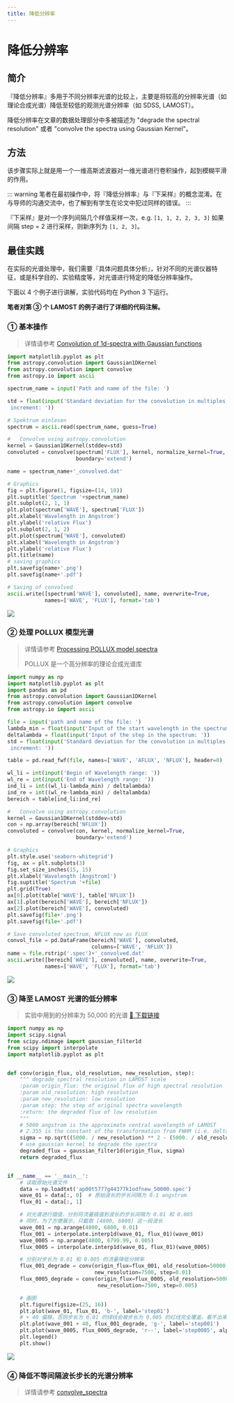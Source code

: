 ```yaml
---
title: 降低分辨率
---
```

# 降低分辨率

## 简介

『降低分辨率』多用于不同分辨率光谱的比较上，主要是将较高的分辨率光谱（如理论合成光谱）降低至较低的观测光谱分辨率（如 SDSS, LAMOST）。

降低分辨率在文章的数据处理部分中多被描述为 "degrade the spectral resolution" 或者 "convolve the spectra using Gaussian Kernel"。

## 方法

该步骤实际上就是用一个一维高斯滤波器对一维光谱进行卷积操作，起到模糊平滑的作用。

::: warning
笔者在最初操作中，将『降低分辨率』与『下采样』的概念混淆。在与导师的沟通交流中，也了解到有学生在论文中犯过同样的错误。
:::

『下采样』是对一个序列间隔几个样值采样一次，e.g. `[1, 1, 2, 2, 3, 3]` 如果间隔 step = 2 进行采样，则新序列为 `[1, 2, 3]`。

## 最佳实践

在实际的光谱处理中，我们需要『具体问题具体分析』，针对不同的光谱仪器特征，或是科学目的、实验精度等，对光谱进行特定的降低分辨率操作。

下面以 4 个例子进行讲解，实验代码均在 Python 3 下运行。

**笔者对第 ③ 个 LAMOST 的例子进行了详细的代码注解。**

### ① 基本操作

> 详情请参考 [Convolution of 1d-spectra with Gaussian functions](https://lotharschanne.wordpress.com/convolution-of-1d-spectra-with-gaussian-functions/)

```python
import matplotlib.pyplot as plt
from astropy.convolution import Gaussian1DKernel
from astropy.convolution import convolve
from astropy.io import ascii

spectrum_name = input('Path and name of the file: ')

std = float(input('Standard deviation for the convolution in multiples of the\
 increment: '))

# Spektrum einlesen
spectrum = ascii.read(spectrum_name, guess=True)

#   Convolve using astropy.convolution
kernel = Gaussian1DKernel(stddev=std)
convoluted = convolve(spectrum['FLUX'], kernel, normalize_kernel=True,
                      boundary='extend')

name = spectrum_name+'_convolved.dat'

# Graphics
fig = plt.figure(1, figsize=(14, 10))
plt.suptitle('Spectrum '+spectrum_name)
plt.subplot(2, 1, 1)
plt.plot(spectrum['WAVE'], spectrum['FLUX'])
plt.xlabel('Wavelength in Angstrom')
plt.ylabel('relative Flux')
plt.subplot(2, 1, 2)
plt.plot(spectrum['WAVE'], convoluted)
plt.xlabel('Wavelength in Angstrom')
plt.ylabel('relative Flux')
plt.title(name)
# saving graphics
plt.savefig(name+'.png')
plt.savefig(name+'.pdf')

# Saving of convolved
ascii.write([spectrum['WAVE'], convoluted], name, overwrite=True,
            names=['WAVE', 'FLUX'], format='tab')
```

![](./figs/template_convolved.png)

### ② 处理 POLLUX 模型光谱

> 详情请参考 [Processing POLLUX model spectra](https://lotharschanne.wordpress.com/processing-of-pollux-model-spectra/)
>
> POLLUX 是一个高分辨率的理论合成光谱库

```python
import numpy as np
import matplotlib.pyplot as plt
import pandas as pd
from astropy.convolution import Gaussian1DKernel
from astropy.convolution import convolve
from astropy.io import ascii

file = input('path and name of the file: ')
lambda_min = float(input('Input of the start wavelength in the spectrum: '))
deltalambda = float(input('Input of the step in the spectrum: '))
std = float(input('Standard deviation for the convolution in multiples of the\
 increment: '))

table = pd.read_fwf(file, names=['WAVE', 'AFLUX', 'NFLUX'], header=0)

wl_li = int(input('Begin of Wavelength range: '))
wl_re = int(input('End of Wavelength range: '))
ind_li = int((wl_li-lambda_min) / deltalambda)
ind_re = int((wl_re-lambda_min) / deltalambda)
bereich = table[ind_li:ind_re]

#   Convolve using astropy.convolution
kernel = Gaussian1DKernel(stddev=std)
con = np.array(bereich['NFLUX'])
convoluted = convolve(con, kernel, normalize_kernel=True,
                      boundary='extend')

# Graphics
plt.style.use('seaborn-whitegrid')
fig, ax = plt.subplots(3)
fig.set_size_inches(15, 15)
plt.xlabel('Wavelength [Angstrom]')
fig.suptitle('Spectrum '+file)
plt.grid(True)
ax[0].plot(table['WAVE'], table['NFLUX'])
ax[1].plot(bereich['WAVE'], bereich['NFLUX'])
ax[2].plot(bereich['WAVE'], convoluted)
plt.savefig(file+'.png')
plt.savefig(file+'.pdf')

# Save convoluted spectrum, NFLUX now as FLUX
convol_file = pd.DataFrame(bereich['WAVE'], convoluted,
                           columns=['WAVE', 'NFLUX'])
name = file.rstrip('.spec')+'_convolved.dat'
ascii.write([bereich['WAVE'], convoluted], name, overwrite=True,
            names=['WAVE', 'FLUX'], format='tab')
```

![](./figs/deneb_spec_convolved.png)

### ③ 降至 LAMOST 光谱的低分辨率

> 实验中用到的分辨率为 50,000 的光谱 ​[:green_book: 下载链接](https://gitee.com/iScottMark/Astro/raw/master/docs/spectroscopy/spectra_process/ap00t5777g44377k1odfnew_50000.spec)

```python
import numpy as np
import scipy.signal
from scipy.ndimage import gaussian_filter1d
from scipy import interpolate
import matplotlib.pyplot as plt


def conv(origin_flux, old_resolution, new_resolution, step):
    """ degrade spectral resolution in LAMOST scale
    :param origin_flux: the original flux of high spectral resolution
    :param old_resolution: high resolution
    :param new_resolution: low resolution
    :param step: the step of original spectra wavelength
    :return: the degraded flux of low resolution
    """
    # 5000 angstrom is the approximate central wavelength of LAMOST
    # 2.355 is the constant of the transformation from FWHM (i.e. delta lambda) to sigma
    sigma = np.sqrt((5000. / new_resolution) ** 2 - (5000. / old_resolution) ** 2)/(2.355 * step)
    # use gaussian kernel to degrade the spectra
    degraded_flux = gaussian_filter1d(origin_flux, sigma)
    return degraded_flux


if __name__ == '__main__':
    # 读取原始光谱文件
    data = np.loadtxt('ap00t5777g44377k1odfnew_50000.spec')
    wave_01 = data[:, 0]  # 原始波长的步长间隔为 0.1 angstrom
    flux_01 = data[:, 1]

    # 对光谱进行插值，分别将流量插值到波长的步长间隔为 0.01 和 0.005
    # 同时，为了方便展示，只截取 [4800, 6800] 这一段波长
    wave_001 = np.arange(4800, 6800, 0.01)
    flux_001 = interpolate.interp1d(wave_01, flux_01)(wave_001)
    wave_0005 = np.arange(4800, 6799.99, 0.005)
    flux_0005 = interpolate.interp1d(wave_01, flux_01)(wave_0005)

    # 分别对步长为 0.01 和 0.005 的流量降低分辨率
    flux_001_degrade = conv(origin_flux=flux_001, old_resolution=50000,
                            new_resolution=7500, step=0.01)
    flux_0005_degrade = conv(origin_flux=flux_0005, old_resolution=50000,
                             new_resolution=7500, step=0.005)

    # 画图
    plt.figure(figsize=(25, 16))
    plt.plot(wave_01, flux_01, 'b-', label='step01')
    # + 40 偏移，否则步长为 0.01 的绿线会被步长为 0.005 的红线完全覆盖，看不出来
    plt.plot(wave_001 + 40, flux_001_degrade, 'g-', label='step001')
    plt.plot(wave_0005, flux_0005_degrade, 'r--', label='step0005', alpha=1.0)
    plt.legend()
    plt.show()
```

![](./figs/degrade_lamost.png)

### ④ 降低不等间隔波长步长的光谱分辨率

> 详情请参考 [convolve_spectra](https://github.com/jason-neal/convolve_spectrum)

